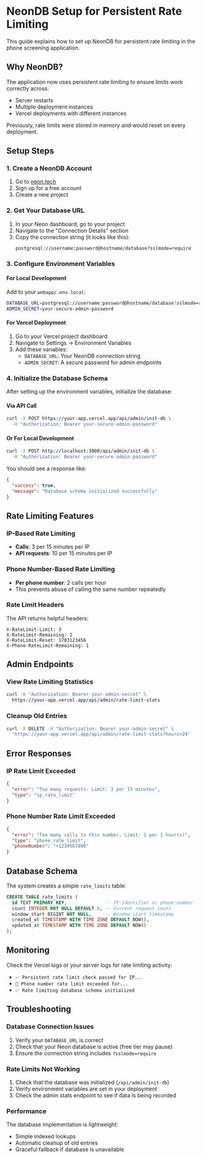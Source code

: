 # NeonDB Setup for Persistent Rate Limiting

This guide explains how to set up NeonDB for persistent rate limiting in the phone screening application.

## Why NeonDB?

The application now uses persistent rate limiting to ensure limits work correctly across:
- Server restarts
- Multiple deployment instances  
- Vercel deployments with different instances

Previously, rate limits were stored in memory and would reset on every deployment.

## Setup Steps

### 1. Create a NeonDB Account
1. Go to [neon.tech](https://neon.tech)
2. Sign up for a free account
3. Create a new project

### 2. Get Your Database URL
1. In your Neon dashboard, go to your project
2. Navigate to the "Connection Details" section
3. Copy the connection string (it looks like this):
   ```
   postgresql://username:password@hostname/database?sslmode=require
   ```

### 3. Configure Environment Variables

#### For Local Development
Add to your `webapp/.env.local`:
```bash
DATABASE_URL=postgresql://username:password@hostname/database?sslmode=require
ADMIN_SECRET=your-secure-admin-password
```

#### For Vercel Deployment
1. Go to your Vercel project dashboard
2. Navigate to Settings → Environment Variables
3. Add these variables:
   - `DATABASE_URL`: Your NeonDB connection string
   - `ADMIN_SECRET`: A secure password for admin endpoints

### 4. Initialize the Database Schema

After setting up the environment variables, initialize the database:

#### Via API Call
```bash
curl -X POST https://your-app.vercel.app/api/admin/init-db \
  -H "Authorization: Bearer your-secure-admin-password"
```

#### Or For Local Development
```bash
curl -X POST http://localhost:3000/api/admin/init-db \
  -H "Authorization: Bearer your-secure-admin-password"
```

You should see a response like:
```json
{
  "success": true,
  "message": "Database schema initialized successfully"
}
```

## Rate Limiting Features

### IP-Based Rate Limiting
- **Calls**: 3 per 15 minutes per IP
- **API requests**: 10 per 15 minutes per IP

### Phone Number-Based Rate Limiting  
- **Per phone number**: 2 calls per hour
- This prevents abuse of calling the same number repeatedly

### Rate Limit Headers
The API returns helpful headers:
```
X-RateLimit-Limit: 3
X-RateLimit-Remaining: 2
X-RateLimit-Reset: 1703123456
X-Phone-RateLimit-Remaining: 1
```

## Admin Endpoints

### View Rate Limiting Statistics
```bash
curl -H "Authorization: Bearer your-admin-secret" \
  https://your-app.vercel.app/api/admin/rate-limit-stats
```

### Cleanup Old Entries
```bash
curl -X DELETE -H "Authorization: Bearer your-admin-secret" \
  "https://your-app.vercel.app/api/admin/rate-limit-stats?hours=24"
```

## Error Responses

### IP Rate Limit Exceeded
```json
{
  "error": "Too many requests. Limit: 3 per 15 minutes",
  "type": "ip_rate_limit"
}
```

### Phone Number Rate Limit Exceeded  
```json
{
  "error": "Too many calls to this number. Limit: 2 per 1 hour(s)",
  "type": "phone_rate_limit",
  "phoneNumber": "+1234567890"
}
```

## Database Schema

The system creates a simple `rate_limits` table:

```sql
CREATE TABLE rate_limits (
  id TEXT PRIMARY KEY,              -- IP:identifier or phone:number
  count INTEGER NOT NULL DEFAULT 0, -- Current request count
  window_start BIGINT NOT NULL,     -- Window start timestamp
  created_at TIMESTAMP WITH TIME ZONE DEFAULT NOW(),
  updated_at TIMESTAMP WITH TIME ZONE DEFAULT NOW()
);
```

## Monitoring

Check the Vercel logs or your server logs for rate limiting activity:
- `✅ Persistent rate limit check passed for IP...`
- `🚫 Phone number rate limit exceeded for...`
- `✅ Rate limiting database schema initialized`

## Troubleshooting

### Database Connection Issues
1. Verify your `DATABASE_URL` is correct
2. Check that your Neon database is active (free tier may pause)
3. Ensure the connection string includes `?sslmode=require`

### Rate Limits Not Working
1. Check that the database was initialized (`/api/admin/init-db`)
2. Verify environment variables are set in your deployment
3. Check the admin stats endpoint to see if data is being recorded

### Performance
The database implementation is lightweight:
- Simple indexed lookups
- Automatic cleanup of old entries
- Graceful fallback if database is unavailable 